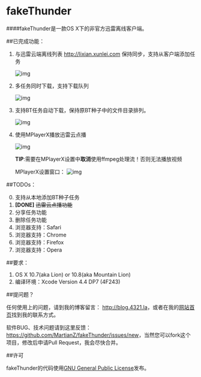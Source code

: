 fakeThunder
===========

####fakeThunder是一款OS X下的非官方迅雷离线客户端。


##已完成功能：

1. 与迅雷云端离线列表 http://lixian.xunlei.com 保持同步，支持从客户端添加任务

	![img](http://ww2.sinaimg.cn/large/a6131aedjw1dv75pzu9f8j.jpg)

2. 多任务同时下载，支持下载队列

	![img](http://ww1.sinaimg.cn/large/a6131aedjw1dv75sui5jbj.jpg)
	
3. 支持BT任务自动下载，保持原BT种子中的文件目录排列。

	![img](http://ww2.sinaimg.cn/large/a6131aedjw1dv75tmsxe5j.jpg)

4. 使用MPlayerX播放迅雷云点播  

	![img](http://ww2.sinaimg.cn/large/a6131aedjw1dv7anjhyqvj.jpg)
	
	
	**TIP**:需要在MPlayerX设置中**取消**使用ffmpeg处理流！否则无法播放视频
	
	MPlayerX设置窗口：
	![img](http://ww2.sinaimg.cn/large/a6131aedjw1dv7axuffcoj.jpg)

##TODOs：

0. 支持从本地添加BT种子任务
1. **[DONE]** ~~迅雷云点播功能~~
2. 分享任务功能
3. 删除任务功能
4. 浏览器支持：Safari
5. 浏览器支持：Chrome
6. 浏览器支持：Firefox
7. 浏览器支持：Opera

##要求：

1. OS X 10.7(aka Lion) or 10.8(aka Mountain Lion)
2. 编译环境：Xcode Version 4.4 DP7 (4F243)

##提问题？

任何使用上的问题，请到我的博客留言： <http://blog.4321.la>，或者在我的[网站首页](http://martianz.cn)找到我的联系方式。

软件BUG、技术问题请到这里反馈：<https://github.com/MartianZ/fakeThunder/issues/new>，当然您可以fork这个项目，修改后申请Pull Request，我会尽快合并。



##许可

fakeThunder的代码使用[GNU General Public License](http://www.gnu.org/licenses/gpl.html)发布。
